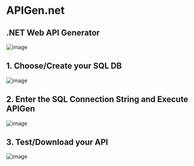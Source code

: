 # APIGen.net

## .NET Web API Generator

![image](https://github.com/karlpothast/apigen.net/assets/13120778/8e587a60-47e9-494d-9a66-cc0789377cf6)

## 1. Choose/Create your SQL DB

![image](https://github.com/karlpothast/apigen.net/assets/13120778/bd139193-04e8-474d-83c9-a473e6281ff0)

## 2. Enter the SQL Connection String and Execute APIGen

![image](https://github.com/karlpothast/apigen.net/assets/13120778/af5bbee7-3f64-4553-801d-ce4886676af7)

## 3. Test/Download your API

![image](https://github.com/karlpothast/apigen.net/assets/13120778/04f70a52-7c2a-4463-85a3-ae2aee6389ab)
